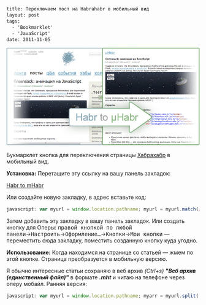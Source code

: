 ```
title: Переключаем пост на Habrahabr в мобильный вид
layout: post
tags:
  - 'Bookmarklet'
  - 'JavaScript'
date: 2011-11-05
```

![](/images/habr-to-mhabr/habr-to-mhabr__preview.png)

Букмарклет кнопка для переключения страницы [Хабрахабр](http://habrahabr.ru/) в мобильный вид.

**Установка:**
Перетащите эту ссылку на вашу панель закладок:

<a class="b-bookmarklet" title="Habr to mHabr" href="javascript: var myurl = window.location.pathname; myurl = myurl.match(/\/\d{6}\//); location.href = 'http://habrahabr.ru/mob/post' + escape(myurl[0]); void(0);">Habr to mHabr</a>

Или создайте новую закладку, в адрес вставьте код:

```javascript
javascript: var myurl = window.location.pathname; myurl = myurl.match(/\/\d{6}\//); location.href = 'http://habrahabr.ru/mob/post' + escape(myurl[0]); void(0);
```

Затем добавить эту закладку в вашу панель закладок.
Или создать кнопку для Оперы: <kbd>правой кнопкой по любой панели</kbd>→<kbd>Настроить</kbd>→<kbd>Оформление…</kbd>→<kbd>Кнопки</kbd>→<kbd>Мои кнопки</kbd> &mdash; переместить сюда закладку, поместить созданную кнопку куда угодно.

**Использование:**
Когда находимся на странице со статьей &mdash; жмем по этой кнопке. Страница преобразуется в мобильную версию.

Я обычно интересные статьи сохраняю в веб архив _(Ctrl+s) **"Веб архив (единственный файл)"**_ в формате _**.mht**_ и читаю на телефоне через оперу мобайл.
Ранняя версия:

```javascript
javascript: var myurl = window.location.pathname; myarr = myurl.split('/'); var i = myarr.length - 2; myurl = myarr[i]; location = 'http://habrahabr.ru/mob/post/' + escape(myurl); void(0);
```

